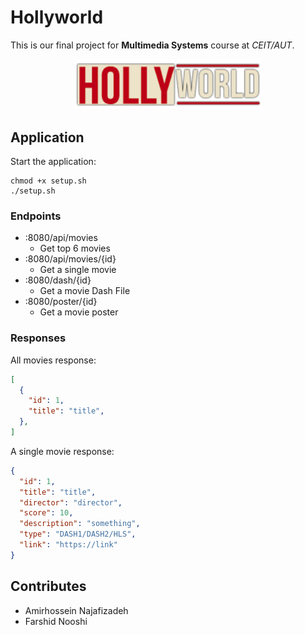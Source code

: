 # Hollyworld

This is our final project for **Multimedia Systems** course at _CEIT/AUT_.

<p align="center">
    <img src="assets/logo.png" width="300" />
</p> 

## Application
Start the application:
```shell
chmod +x setup.sh 
./setup.sh
```

### Endpoints
- :8080/api/movies
  - Get top 6 movies
- :8080/api/movies/{id}
  - Get a single movie
- :8080/dash/{id}
  - Get a movie Dash File
- :8080/poster/{id}
  - Get a movie poster

### Responses
All movies response:
```json
[
  {
    "id": 1,
    "title": "title",
  },
]
```

A single movie response:
```json
{
  "id": 1,
  "title": "title",
  "director": "director",
  "score": 10,
  "description": "something",
  "type": "DASH1/DASH2/HLS",
  "link": "https://link"
}
```

## Contributes
- Amirhossein Najafizadeh
- Farshid Nooshi

